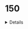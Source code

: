 # 150

<details>
    <summray>150.逆波兰表达式求值</summray>
根据 逆波兰表示法，求表达式的值。
有效的运算符包括 +, -, *, / 。每个运算对象可以是整数，也可以是另一个逆波兰表达式。

```javascript
var evalRPN = function(tokens) {
let operations = {"+":(a,b) => a+b,"-":(a,b) => a-b,'*':(a,b) => a*b,"/":(a,b) => Math.trunc(a/b)};
let stack = [];
for (let token of tokens){
    if (operations[token])
    {
        let number_2 = stack.pop();
        let number_1 = stack.pop();
        stack.push(operations[token](number_1, number_2));
    }
    else {
        stack.push(parseInt(token));
        }
}    
    return stack.pop();
};
```
</details>